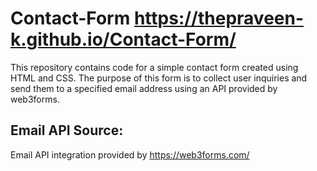 # Contact-Form https://thepraveen-k.github.io/Contact-Form/

This repository contains code for a simple contact form created using HTML and CSS. The purpose of this form is to collect user inquiries and send them to a specified email address using an API provided by web3forms.

## Email API Source: 

Email API integration provided by https://web3forms.com/

